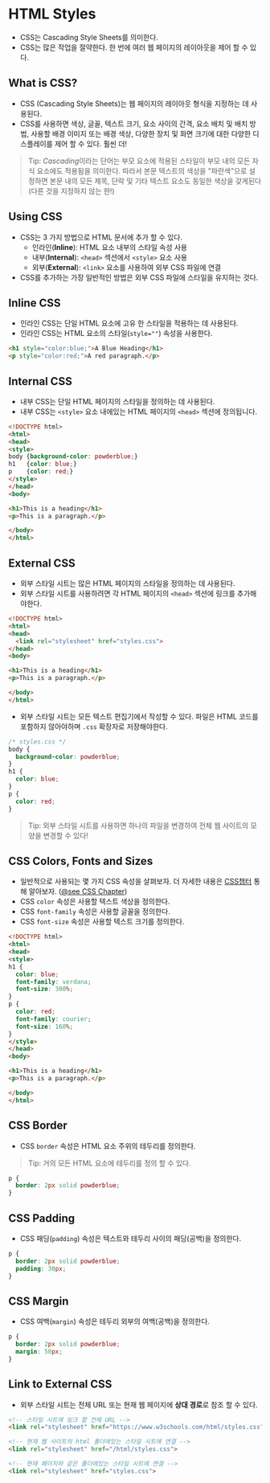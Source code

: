 # HTML Styles
- CSS는 Cascading Style Sheets를 의미한다.
- CSS는 많은 작업을 절약한다. 한 번에 여러 웹 페이지의 레이아웃을 제어 할 수 있다.

## What is CSS?
- CSS (Cascading Style Sheets)는 웹 페이지의 레이아웃 형식을 지정하는 데 사용된다.
- CSS를 사용하면 색상, 글꼴, 텍스트 크기, 요소 사이의 간격, 요소 배치 및 배치 방법, 사용할 배경 이미지 또는 배경 색상, 다양한 장치 및 화면 크기에 대한 다양한 디스플레이를 제어 할 수 있다. 훨씬 더!
> Tip: *Cascading*이라는 단어는 부모 요소에 적용된 스타일이 부모 내의 모든 자식 요소에도 적용됨을 의미한다. 따라서 본문 텍스트의 색상을 "파란색"으로 설정하면 본문 내의 모든 제목, 단락 및 기타 텍스트 요소도 동일한 색상을 갖게된다 (다른 것을 지정하지 않는 한!)

## Using CSS
- CSS는 3 가지 방법으로 HTML 문서에 추가 할 수 있다.
  - 인라인(**Inline**): HTML 요소 내부의 스타일 속성 사용
  - 내부(**Internal**): `<head>` 섹션에서 `<style>` 요소 사용
  - 외부(**External**): `<link>` 요소를 사용하여 외부 CSS 파일에 연결
- CSS를 추가하는 가장 일반적인 방법은 외부 CSS 파일에 스타일을 유지하는 것다.

## Inline CSS
- 인라인 CSS는 단일 HTML 요소에 고유 한 스타일을 적용하는 데 사용된다.
- 인라인 CSS는 HTML 요소의 스타일(`style=""`) 속성을 사용한다.
```html
<h1 style="color:blue;">A Blue Heading</h1>
<p style="color:red;">A red paragraph.</p>
```

## Internal CSS
- 내부 CSS는 단일 HTML 페이지의 스타일을 정의하는 데 사용된다.
- 내부 CSS는 `<style>` 요소 내에있는 HTML 페이지의 `<head>` 섹션에 정의됩니다.
```html
<!DOCTYPE html>
<html>
<head>
<style>
body {background-color: powderblue;}
h1   {color: blue;}
p    {color: red;}
</style>
</head>
<body>

<h1>This is a heading</h1>
<p>This is a paragraph.</p>

</body>
</html>
```

## External CSS
- 외부 스타일 시트는 많은 HTML 페이지의 스타일을 정의하는 데 사용된다.
- 외부 스타일 시트를 사용하려면 각 HTML 페이지의 `<head>` 섹션에 링크를 추가해야한다.
```html
<!DOCTYPE html>
<html>
<head>
  <link rel="stylesheet" href="styles.css">
</head>
<body>

<h1>This is a heading</h1>
<p>This is a paragraph.</p>

</body>
</html>
```
- 외부 스타일 시트는 모든 텍스트 편집기에서 작성할 수 있다. 파일은 HTML 코드를 포함하지 않아야하며 `.css` 확장자로 저장해야한다.
```css
/* styles.css */
body {
  background-color: powderblue;
}
h1 {
  color: blue;
}
p {
  color: red;
}
```
> Tip: 외부 스타일 시트를 사용하면 하나의 파일을 변경하여 전체 웹 사이트의 모양을 변경할 수 있다!

## CSS Colors, Fonts and Sizes
- 일반적으로 사용되는 몇 가지 CSS 속성을 살펴보자. 더 자세한 내용은 [CSS챕터](../../../css) 통해 알아보자. ([@see CSS Chapter](../../../css))
- CSS `color` 속성은 사용할 텍스트 색상을 정의한다.
- CSS `font-family` 속성은 사용할 글꼴을 정의한다.
- CSS `font-size` 속성은 사용할 텍스트 크기를 정의한다.
```html
<!DOCTYPE html>
<html>
<head>
<style>
h1 {
  color: blue;
  font-family: verdana;
  font-size: 300%;
}
p {
  color: red;
  font-family: courier;
  font-size: 160%;
}
</style>
</head>
<body>

<h1>This is a heading</h1>
<p>This is a paragraph.</p>

</body>
</html>
```

## CSS Border
- CSS `border` 속성은 HTML 요소 주위의 테두리를 정의한다.
> Tip: 거의 모든 HTML 요소에 테두리를 정의 할 수 있다.
```css
p {
  border: 2px solid powderblue;
}
```

## CSS Padding
- CSS 패딩(`padding`) 속성은 텍스트와 테두리 사이의 패딩(공백)을 정의한다.
```css
p {
  border: 2px solid powderblue;
  padding: 30px;
}
```

## CSS Margin
- CSS 여백(`margin`) 속성은 테두리 외부의 여백(공백)을 정의한다.
```css
p {
  border: 2px solid powderblue;
  margin: 50px;
}
```

## Link to External CSS
- 외부 스타일 시트는 전체 URL 또는 현재 웹 페이지에 **상대 경로**로 참조 할 수 있다.
```html
<!-- 스타일 시트에 링크 할 전체 URL -->
<link rel="stylesheet" href="https://www.w3schools.com/html/styles.css">
```
```html
<!-- 현재 웹 사이트의 html 폴더에있는 스타일 시트에 연결 -->
<link rel="stylesheet" href="/html/styles.css">
```
```html
<!-- 현재 페이지와 같은 폴더에있는 스타일 시트에 연결 -->
<link rel="stylesheet" href="styles.css">
```